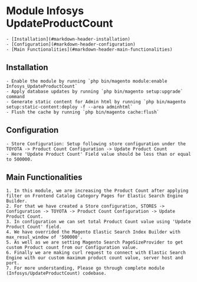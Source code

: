 # Module Infosys UpdateProductCount

	- [Installation](#markdown-header-installation)
	- [Configuration](#markdown-header-configuration)
	- [Main Functionalities](#markdown-header-main-functionalities)

## Installation

	- Enable the module by running `php bin/magento module:enable Infosys_UpdateProductCount`
	- Apply database updates by running `php bin/magento setup:upgrade` command
	- Generate static content for Admin html by running `php bin/magento setup:static-content:deploy -f --area adminhtml`
	- Flush the cache by running `php bin/magento cache:flush`

## Configuration

	- Store Configuration: Setup following store configuration under the TOYOTA -> Product Count Configuration -> Update Product Count
	- Here 'Update Product Count' Field value should be less than or equal to 500000.

## Main Functionalities
	1. In this module, we are increasing the Product Count after applying filter on Frontend Catalog Category Pages for Elastic Search Engine Builder.
	2. For that we have created a Store configuration, STORES -> Configuration -> TOYOTA -> Product Count Configuration -> Update Product Count.
	3. In configuration we can set total Product Count value using 'Update Product Count' field.
	4. We have overrided the Magento Elastic Search Index Builder with max_resul_window of '500000'.
	5. As well as we are setting Magento Search PageSizeProvider to get custom Product count from our Configuration value.
	6. Finally we are making curl request to connect with Elastic Search Engine with our custom maximum product count value, server host and port.
	7. For more understanding, Please go through complete module (Infosys/UpdateProductCount) codebase.